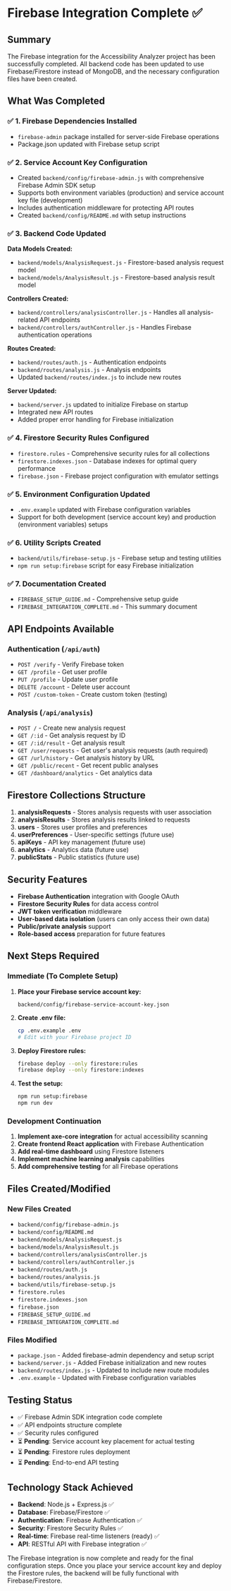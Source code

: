# Firebase Integration Complete ✅

## Summary

The Firebase integration for the Accessibility Analyzer project has been successfully completed. All backend code has been updated to use Firebase/Firestore instead of MongoDB, and the necessary configuration files have been created.

## What Was Completed

### ✅ 1. Firebase Dependencies Installed
- `firebase-admin` package installed for server-side Firebase operations
- Package.json updated with Firebase setup script

### ✅ 2. Service Account Key Configuration
- Created `backend/config/firebase-admin.js` with comprehensive Firebase Admin SDK setup
- Supports both environment variables (production) and service account key file (development)
- Includes authentication middleware for protecting API routes
- Created `backend/config/README.md` with setup instructions

### ✅ 3. Backend Code Updated
**Data Models Created:**
- `backend/models/AnalysisRequest.js` - Firestore-based analysis request model
- `backend/models/AnalysisResult.js` - Firestore-based analysis result model

**Controllers Created:**
- `backend/controllers/analysisController.js` - Handles all analysis-related API endpoints
- `backend/controllers/authController.js` - Handles Firebase authentication operations

**Routes Created:**
- `backend/routes/auth.js` - Authentication endpoints
- `backend/routes/analysis.js` - Analysis endpoints
- Updated `backend/routes/index.js` to include new routes

**Server Updated:**
- `backend/server.js` updated to initialize Firebase on startup
- Integrated new API routes
- Added proper error handling for Firebase initialization

### ✅ 4. Firestore Security Rules Configured
- `firestore.rules` - Comprehensive security rules for all collections
- `firestore.indexes.json` - Database indexes for optimal query performance
- `firebase.json` - Firebase project configuration with emulator settings

### ✅ 5. Environment Configuration Updated
- `.env.example` updated with Firebase configuration variables
- Support for both development (service account key) and production (environment variables) setups

### ✅ 6. Utility Scripts Created
- `backend/utils/firebase-setup.js` - Firebase setup and testing utilities
- `npm run setup:firebase` script for easy Firebase initialization

### ✅ 7. Documentation Created
- `FIREBASE_SETUP_GUIDE.md` - Comprehensive setup guide
- `FIREBASE_INTEGRATION_COMPLETE.md` - This summary document

## API Endpoints Available

### Authentication (`/api/auth`)
- `POST /verify` - Verify Firebase token
- `GET /profile` - Get user profile
- `PUT /profile` - Update user profile
- `DELETE /account` - Delete user account
- `POST /custom-token` - Create custom token (testing)

### Analysis (`/api/analysis`)
- `POST /` - Create new analysis request
- `GET /:id` - Get analysis request by ID
- `GET /:id/result` - Get analysis result
- `GET /user/requests` - Get user's analysis requests (auth required)
- `GET /url/history` - Get analysis history by URL
- `GET /public/recent` - Get recent public analyses
- `GET /dashboard/analytics` - Get analytics data

## Firestore Collections Structure

1. **analysisRequests** - Stores analysis requests with user association
2. **analysisResults** - Stores analysis results linked to requests
3. **users** - Stores user profiles and preferences
4. **userPreferences** - User-specific settings (future use)
5. **apiKeys** - API key management (future use)
6. **analytics** - Analytics data (future use)
7. **publicStats** - Public statistics (future use)

## Security Features

- **Firebase Authentication** integration with Google OAuth
- **Firestore Security Rules** for data access control
- **JWT token verification** middleware
- **User-based data isolation** (users can only access their own data)
- **Public/private analysis** support
- **Role-based access** preparation for future features

## Next Steps Required

### Immediate (To Complete Setup)
1. **Place your Firebase service account key:**
   ```
   backend/config/firebase-service-account-key.json
   ```

2. **Create .env file:**
   ```bash
   cp .env.example .env
   # Edit with your Firebase project ID
   ```

3. **Deploy Firestore rules:**
   ```bash
   firebase deploy --only firestore:rules
   firebase deploy --only firestore:indexes
   ```

4. **Test the setup:**
   ```bash
   npm run setup:firebase
   npm run dev
   ```

### Development Continuation
1. **Implement axe-core integration** for actual accessibility scanning
2. **Create frontend React application** with Firebase Authentication
3. **Add real-time dashboard** using Firestore listeners
4. **Implement machine learning analysis** capabilities
5. **Add comprehensive testing** for all Firebase operations

## Files Created/Modified

### New Files Created
- `backend/config/firebase-admin.js`
- `backend/config/README.md`
- `backend/models/AnalysisRequest.js`
- `backend/models/AnalysisResult.js`
- `backend/controllers/analysisController.js`
- `backend/controllers/authController.js`
- `backend/routes/auth.js`
- `backend/routes/analysis.js`
- `backend/utils/firebase-setup.js`
- `firestore.rules`
- `firestore.indexes.json`
- `firebase.json`
- `FIREBASE_SETUP_GUIDE.md`
- `FIREBASE_INTEGRATION_COMPLETE.md`

### Files Modified
- `package.json` - Added firebase-admin dependency and setup script
- `backend/server.js` - Added Firebase initialization and new routes
- `backend/routes/index.js` - Updated to include new route modules
- `.env.example` - Updated with Firebase configuration variables

## Testing Status

- ✅ Firebase Admin SDK integration code complete
- ✅ API endpoints structure complete
- ✅ Security rules configured
- ⏳ **Pending**: Service account key placement for actual testing
- ⏳ **Pending**: Firestore rules deployment
- ⏳ **Pending**: End-to-end API testing

## Technology Stack Achieved

- **Backend**: Node.js + Express.js ✅
- **Database**: Firebase/Firestore ✅
- **Authentication**: Firebase Authentication ✅
- **Security**: Firestore Security Rules ✅
- **Real-time**: Firebase real-time listeners (ready) ✅
- **API**: RESTful API with Firebase integration ✅

The Firebase integration is now complete and ready for the final configuration steps. Once you place your service account key and deploy the Firestore rules, the backend will be fully functional with Firebase/Firestore.
